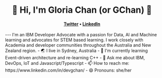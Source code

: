 <h1 align="center">🚀 Hi, I'm Gloria Chan (or GChan) 🚀</h1>
<h4 align="center"><a href="https://twitter.com/devgchan">Twitter</a> &bull; <a href="https://www.linkedin.com/in/devgchan/">LinkedIn</a></h4>
---
I'm an IBM Developer Advocate with a passion for Data, AI and Machine learning and advocates for STEM based learning. I work closely with Academia and developer communities throughout the Australia and New Zealand region.
- 🌏 I live in Sydney, Australia
- 🌱 I'm currently learning Event-driven architecture and re-learning C++
- 💬 Ask me about IBM, DevOps, IoT and Javascript/Typescript
- 📫 How to reach me: https://www.linkedin.com/in/devgchan/
- 😄 Pronouns: she/her
